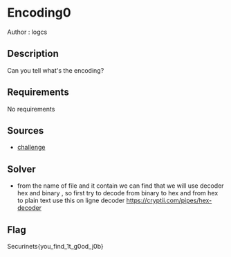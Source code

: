 # Encoding0
Author : logcs
## Description

Can you tell what's the encoding?

## Requirements
No requirements
## Sources
- [challenge](./challenge/chall.txt)
## Solver
- from the name of file and it contain we can find that we will use decoder hex and binary , so first try to decode from binary to hex and from hex to plain text
use this on ligne decoder 
https://cryptii.com/pipes/hex-decoder

## Flag
Securinets{you_find_1t_g0od_j0b}